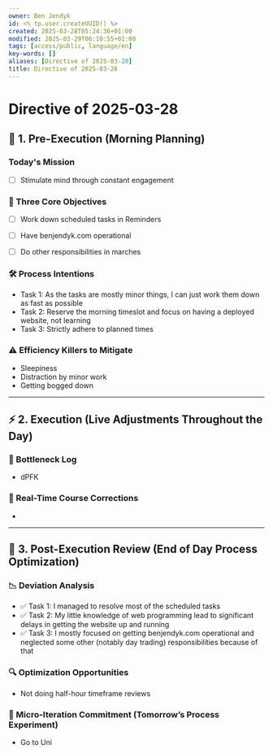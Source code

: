 ```yaml
---
owner: Ben Jendyk
id: <% tp.user.createUUID() %>
created: 2025-03-28T05:24:36+01:00
modified: 2025-03-29T06:10:55+01:00
tags: [access/public, language/en]
key-words: []
aliases: [Directive of 2025-03-28]
title: Directive of 2025-03-28
---
```


# Directive of 2025-03-28

## 🌅 1. Pre-Execution (Morning Planning)

### Today's Mission

<!-- What broader chief aim do you want to accomplish today? -->
- [ ] Stimulate mind through constant engagement

### 🎯 Three Core Objectives

<!-- Most critical task 1 – outcome-driven, not just an activity. -->
- [ ] Work down scheduled tasks in Reminders
<!-- Most critical task 2 – make it concrete and measurable. -->
- [ ] Have benjendyk.com operational
<!-- Most critical task 3 – must fit within the day’s execution capacity. -->
- [ ] Do other responsibilities in marches

### 🛠️ Process Intentions

<!-- How will this be executed most efficiently? E.g., deep work session, batching tasks, specific tool usage. -->
- Task 1: As the tasks are mostly minor things, I can just work them down as fast as possible
- Task 2: Reserve the morning timeslot and focus on having a deployed website, not learning
- Task 3: Strictly adhere to planned times

### ⚠️ Efficiency Killers to Mitigate

<!-- What are the biggest risks to focus/execution today? E.g., distractions, decision fatigue, overplanning. -->
- Sleepiness
- Distraction by minor work
- Getting bogged down

---

## ⚡ 2. Execution (Live Adjustments Throughout the Day)

### 📌 Bottleneck Log

<!-- What slowed execution today? E.g., distractions, over-perfection, slow decision-making, unexpected blockers. -->
- dPFK

### 🔄 Real-Time Course Corrections

<!-- What tweaks were made mid-day to maintain efficiency? Only note direct changes to process. -->
-

---

## 🌙 3. Post-Execution Review (End of Day Process Optimization)

### 📉 Deviation Analysis

<!-- Did execution match expectation? If not, what caused deviation? -->
- ✅ Task 1: I managed to resolve most of the scheduled tasks
- ✅ Task 2: My little knowledge of web programming lead to significant delays in getting the website up and running
- ✅ Task 3: I mostly focused on getting benjendyk.com operational and neglected some other (notably day trading) responsibilities because of that

### 🔍 Optimization Opportunities

<!-- What execution inefficiency should be addressed tomorrow? Focus on a single high-leverage improvement. -->
- Not doing half-hour timeframe reviews

### 🧪 Micro-Iteration Commitment (Tomorrow’s Process Experiment)

<!-- What **one small tweak** will be tested tomorrow to refine execution? Keep it experimental and specific. -->
- Go to Uni
